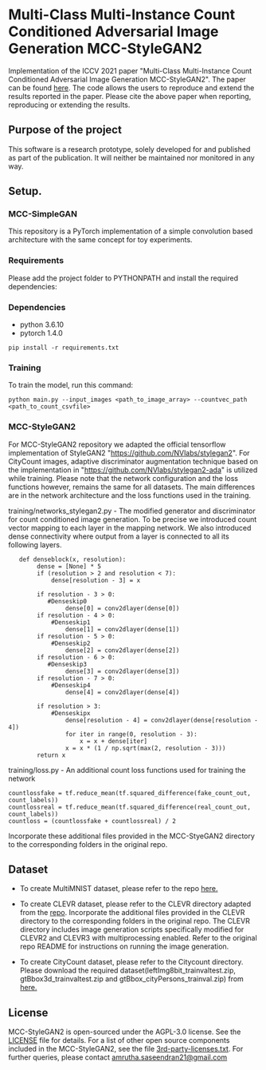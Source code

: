 # Multi-Class Multi-Instance Count Conditioned Adversarial Image Generation MCC-StyleGAN2 

Implementation of the ICCV 2021 paper "Multi-Class Multi-Instance Count Conditioned Adversarial Image Generation MCC-StyleGAN2". The paper can be found 
[here](https://openaccess.thecvf.com/content/ICCV2021/papers/Saseendran_Multi-Class_Multi-Instance_Count_Conditioned_Adversarial_Image_Generation_ICCV_2021_paper.pdf). The code allows the users to
reproduce and extend the results reported in the paper. Please cite the
above paper when reporting, reproducing or extending the results.

## Purpose of the project

This software is a research prototype, solely developed for and published as
part of the publication. It will neither be
maintained nor monitored in any way.

## Setup.

### MCC-SimpleGAN
This repository is a PyTorch implementation of a simple convolution based architecture with the same concept for toy experiments.

### Requirements
Please add the project folder to PYTHONPATH and install the required dependencies:
### Dependencies
- python 3.6.10
- pytorch 1.4.0

```
pip install -r requirements.txt
```

### Training

To train the model, run this command:

```train
python main.py --input_images <path_to_image_array> --countvec_path <path_to_count_csvfile> 
```

### MCC-StyleGAN2 
For MCC-StyleGAN2 repository we adapted the official tensorflow implementation of StyleGAN2 "https://github.com/NVlabs/stylegan2". 
For CityCount images, adaptive discriminator augmentation technique based on the implementation in "https://github.com/NVlabs/stylegan2-ada" is utilized while training. Please note that the network configuration and the loss functions however, remains the same for all datasets.
The main differences are in the network architecture and the loss functions used in the training.

training/networks_stylegan2.py - The modified generator and discriminator for count conditioned image generation. To be precise we introduced count vector mapping to each layer in the mapping network. We also introduced dense connectivity where output from a layer is connected to all its following layers.
```
   def denseblock(x, resolution):
        dense = [None] * 5
        if (resolution > 2 and resolution < 7):
            dense[resolution - 3] = x
            
        if resolution - 3 > 0:
           #Denseskip0
                dense[0] = conv2dlayer(dense[0])
        if resolution - 4 > 0:
            #Denseskip1
                dense[1] = conv2dlayer(dense[1])
        if resolution - 5 > 0:
            #Denseskip2
                dense[2] = conv2dlayer(dense[2])
        if resolution - 6 > 0:
           #Denseskip3
                dense[3] = conv2dlayer(dense[3])
        if resolution - 7 > 0:
            #Denseskip4
                dense[4] = conv2dlayer(dense[4])

        if resolution > 3:
            #Denseskipx
                dense[resolution - 4] = conv2dlayer(dense[resolution - 4])
                for iter in range(0, resolution - 3):
                    x = x + dense[iter]
                x = x * (1 / np.sqrt(max(2, resolution - 3)))
        return x
```
training/loss.py - An additional count loss functions used for training the network 
```
countlossfake = tf.reduce_mean(tf.squared_difference(fake_count_out, count_labels))
countlossreal = tf.reduce_mean(tf.squared_difference(real_count_out, count_labels))
countloss = (countlossfake + countlossreal) / 2
```

Incorporate these additional files provided in the MCC-StyeGAN2 directory to the corresponding folders in the original repo.


## Dataset
- To create MultiMNIST dataset, please refer to the repo [here.](https://github.com/shaohua0116/MultiDigitMNIST)

- To create CLEVR dataset, please refer to the CLEVR directory adapted from the [repo](https://github.com/facebookresearch/clevr-dataset-gen).
Incorporate the additional files provided in the CLEVR directory to the corresponding folders in the original repo.
The CLEVR directory includes image generation scripts specifically modified for CLEVR2 and CLEVR3 with multiprocessing enabled.
Refer to the original repo README for instructions on running the image generation.

- To create CityCount dataset, please refer to the Citycount directory. Please download the required dataset(leftImg8bit_trainvaltest.zip, gtBbox3d_trainvaltest.zip and gtBbox_cityPersons_trainval.zip) from [here.](https://www.cityscapes-dataset.com/downloads/)


## License

MCC-StyleGAN2 is open-sourced under the AGPL-3.0 license. See the
[LICENSE](LICENSE) file for details.
For a list of other open source components included in the MCC-StyleGAN2, see the file [3rd-party-licenses.txt](3rd-party-licenses.txt).
For further queries, please contact amrutha.saseendran21@gmail.com
